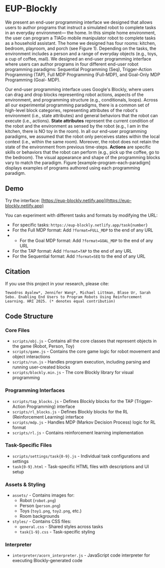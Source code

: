 # EUP-Blockly

We present an end-user programming interface we designed
that allows users to author programs that instruct a simulated robot to complete tasks in an everyday environment—
the home. In this simple home environment, the user can
program a TIAGo mobile manipulator robot to complete tasks
as a household assistant. The home we designed has four
rooms: kitchen, bedroom, playroom, and porch (see Figure 1).
Depending on the tasks, the environment includes a person and
a range of everyday objects (e.g., toys, a cup of coffee, mail).
We designed an end-user programming interface where
users can author programs in four different end-user robot
programming paradigms: Sequential Programming (Seq),
Trigger-Action Programming (TAP), Full MDP Programming (Full-MDP), and Goal-Only MDP Programming (Goal-
MDP).

Our end-user programming interface uses Google's Blockly, where users can drag and drop blocks representing robot actions, aspects of the environment, and programming structure (e.g., conditionals, loops). Across all our experimental programming paradigms, there is a common set of high-level block categories, representing attributes of the robot's environment (i.e., state attributes) and general behaviors that the robot can execute (i.e., actions). **State attributes** represent the current condition of the robot and the environment as sensed by the robot (e.g., I am in the kitchen, there is NO toy in the room). In all our end-user programming paradigms, we assumed that the robot only perceives states within the local context (i.e., within the same room). Moreover, the robot does not retain the state of the environment from previous time-steps. **Actions** are specific skills or behaviors that the robot can perform (e.g., pick up the coffee, go to the bedroom). The visual appearance and shape of the programming blocks vary to match the paradigm. Figure [example-program-each-paradigm] displays examples of programs authored using each programming paradigm.


## Demo

Try the interface: [https://eup-blockly.netlify.app](https://eup-blockly.netlify.app)

You can experiment with different tasks and formats by modifying the URL:
- For specific tasks: `https://eup-blockly.netlify.app/task{number}`
- For the Full MDP format: Add `?format=FULL_MDP` to the end of any URL
- - For the Goal MDP format: Add `?format=GOAL_MDP` to the end of any URL
- For the TAP format: Add `?format=TAP` to the end of any URL
- For the Sequential format: Add `?format=SEQ` to the end of any URL

## Citation

If you use this project in your research, please cite:
```
Tewodros Ayalew*, Jennifer Wang*, Michael Littman, Blase Ur, Sarah Sebo. Enabling End Users to Program Robots Using Reinforcement Learning. HRI 2025. (* denotes equal contribution)
```

## Code Structure

### Core Files
- `scripts/obj.js` - Contains all the core classes that represent objects in the game (Robot, Person, Toy)
- `scripts/game.js` - Contains the core game logic for robot movement and object interactions
- `scripts/run.js` - Handles program execution, including parsing and running user-created blocks
- `scripts/blockly.min.js` - The core Blockly library for visual programming

### Programming Interfaces
- `scripts/tap_blocks.js` - Defines Blockly blocks for the TAP (Trigger-Action Programming) interface
- `scripts/rl_blocks.js` - Defines Blockly blocks for the RL (Reinforcement Learning) interface
- `scripts/mdp.js` - Handles MDP (Markov Decision Process) logic for RL format
- `scripts/rl.js` - Contains reinforcement learning implementation

### Task-Specific Files
- `scripts/settings/task{0-9}.js` - Individual task configurations and settings
- `task{0-9}.html` - Task-specific HTML files with descriptions and UI setup

### Assets & Styling
- `assets/` - Contains images for:
  - Robot (`robot.png`)
  - Person (`person.png`)
  - Toys (`toy1.png`, `toy2.png`, etc.)
  - Room backgrounds
- `styles/` - Contains CSS files:
  - `general.css` - Shared styles across tasks
  - `task{1-9}.css` - Task-specific styling

### Interpreter
- `interpreter/acorn_interpreter.js` - JavaScript code interpreter for executing Blockly-generated code

